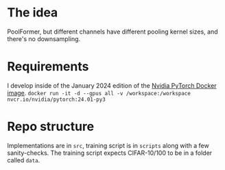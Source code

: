 
# The idea
PoolFormer, but different channels have different pooling kernel sizes, and there's no downsampling.

# Requirements
I develop inside of the January 2024 edition of the [Nvidia PyTorch Docker image](https://docs.nvidia.com/deeplearning/frameworks/pytorch-release-notes/rel-24-01.html#rel-24-01).
```docker run -it -d --gpus all -v /workspace:/workspace nvcr.io/nvidia/pytorch:24.01-py3```

# Repo structure
Implementations are in `src`, training script is in `scripts` along with a few sanity-checks. The training script expects CIFAR-10/100 to be in a folder called `data`.